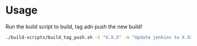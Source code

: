 # Usage

Run the build script to build, tag adn push the new build!

```sh
./build-scripts/build_tag_push.sh -t "X.X.X" -m "Update jenkins to X.XXX.X"
```